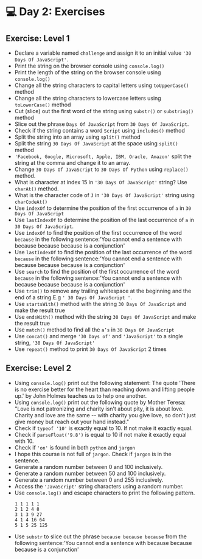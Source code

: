 # 💻 Day 2: Exercises

## Exercise: Level 1

- Declare a variable named `challenge` and assign it to an initial value `'30 Days Of JavaScript'`.
- Print the string on the browser console using `console.log()`
- Print the length of the string on the browser console using `console.log()`
- Change all the string characters to capital letters using `toUpperCase()` method
- Change all the string characters to lowercase letters using `toLowerCase()` method
- Cut (slice) out the first word of the string using `substr()` or `substring()` method
- Slice out the phrase `Days Of JavaScript` from `30 Days Of JavaScript`.
- Check if the string contains a word `Script` using `includes()` method
- Split the string into an array using `split()` method
- Split the string `30 Days Of JavaScript` at the space using `split()` method
- `'Facebook, Google, Microsoft, Apple, IBM, Oracle, Amazon'` split the string at the comma and change it to an array.
- Change `30 Days Of JavaScript` to `30 Days Of Python` using `replace()` method.
- What is character at index 15 in `'30 Days Of JavaScript'` string? Use `charAt()` method.
- What is the character code of `J` in `'30 Days Of JavaScript'` string using `charCodeAt()`
- Use `indexOf` to determine the position of the first occurrence of `a` in `30 Days Of JavaScript`
- Use `lastIndexOf` to determine the position of the last occurrence of `a` in `30 Days Of JavaScript`.
- Use `indexOf` to find the position of the first occurrence of the word `because` in the following sentence:'You cannot end a sentence with because because because is a conjunction'
- Use `lastIndexOf` to find the position of the last occurrence of the word `because` in the following sentence:'You cannot end a sentence with because because because is a conjunction'
- Use `search` to find the position of the first occurrence of the word `because` in the following sentence:'You cannot end a sentence with because because because is a conjunction'
- Use `trim()` to remove any trailing whitespace at the beginning and the end of a string.E.g `' 30 Days Of JavaScript '`.
- Use `startsWith()` method with the string `30 Days Of JavaScript` and make the result true
- Use `endsWith()` method with the string `30 Days Of JavaScript` and make the result true
- Use `match()` method to find all the `a’s` in `30 Days Of JavaScript`
- Use `concat()` and merge `'30 Days of'` and `'JavaScript'` to a single string, `'30 Days Of JavaScript'`
- Use `repeat()` method to print `30 Days Of JavaScript` 2 times

## Exercise: Level 2

- Using `console.log()` print out the following statement:
  The quote 'There is no exercise better for the heart than reaching down and lifting people up.' by John Holmes teaches us to help one another.
- Using `console.log()` print out the following quote by Mother Teresa:
  "Love is not patronizing and charity isn't about pity, it is about love. Charity and love are the same -- with charity you give love, so don't just give money but reach out your hand instead."
- Check if `typeof '10'` is exactly equal to 10. If not make it exactly equal.
- Check if `parseFloat('9.8')` is equal to 10 if not make it exactly equal with 10.
- Check if `'on'` is found in both `python` and `jargon`
- I hope this course is not full of `jargon`. Check if `jargon` is in the sentence.
- Generate a random number between 0 and 100 inclusively.
- Generate a random number between 50 and 100 inclusively.
- Generate a random number between 0 and 255 inclusively.
- Access the `'JavaScript'` string characters using a random number.
- Use `console.log()` and escape characters to print the following pattern.
  ```
  1 1 1 1 1
  2 1 2 4 8
  3 1 3 9 27
  4 1 4 16 64
  5 1 5 25 125
  ```
- Use `substr` to slice out the phrase `because because because` from the following sentence:'You cannot end a sentence with because because because is a conjunction'
